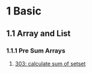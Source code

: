 # 1 Basic
## 1.1 Array and List
### 1.1.1 Pre Sum Arrays
1. [303: calculate sum of setset](https://github.com/timemeansalot/algorithm/blob/master/leetcode/detail_explainations/1.1%20array_and_list.md)